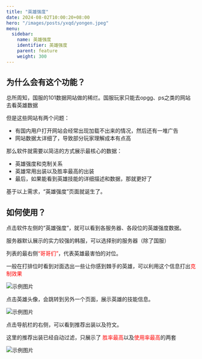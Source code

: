 ```yaml
---
title: "英雄强度"
date: 2024-08-02T10:00:20+08:00
hero: "/images/posts/yxqd/yongen.jpeg"
menu:
  sidebar:
    name: 英雄强度
    identifier: 英雄强度
    parent: feature
    weight: 300
---
```

## 为什么会有这个功能？

总所周知，国服的101数据网站做的稀烂。国服玩家只能去opgg、ps之类的网站去看英雄数据

但是这些网站有两个问题：
- 有国内用户打开网站会经常出现加载不出来的情况，然后还有一堆广告
- 网站数据太详细了，导致部分玩家理解成本有点高

那么软件就需要以简洁的方式展示最核心的数据：
- 英雄强度和克制关系
- 英雄常用出装以及胜率最高的出装
- 最后，如果能看到英雄技能的详细描述和数据，那就更好了

基于以上需求，“英雄强度”页面就诞生了。

## 如何使用？

点击软件左侧的“英雄强度”，就可以看到各服务器、各段位的英雄强度数据。

服务器默认展示的实力较强的韩服，可以选择别的服务器（除了国服）

列表的最右侧<span style="color: red; ">“哥哥们”</span>，代表英雄最害怕的对位。

一般在打排位时看到对面选出一些让你感到棘手的英雄，可以利用这个信息打出<span style="color: red; ">克制效果</span>

![示例图片](/images/posts/yxqd/img.png "英雄强度")

点击英雄头像，会跳转到另外一个页面，展示英雄的技能信息。

![示例图片](/images/posts/yxqd/jnxx.png "技能信息")

点击导航栏的右侧，可以看到推荐出装以及符文。

这里的推荐出装已经自动过滤，只展示了
<span style="color: red; ">胜率最高</span>以及<span style="color: red; ">使用率最高</span>的两套

![示例图片](/images/posts/yxqd/tjcz.png "技能信息")